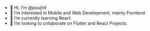 - 👋 Hi, I’m @poujhit
- 👀 I’m interested in Mobile and Web Development, mainly Frontend
- 🌱 I’m currently learning React.
- 💞️ I’m looking to collaborate on Flutter and React Projects.

<!---
backup-poujhit/backup-poujhit is a ✨ special ✨ repository because its `README.md` (this file) appears on your GitHub profile.
You can click the Preview link to take a look at your changes.
--->

